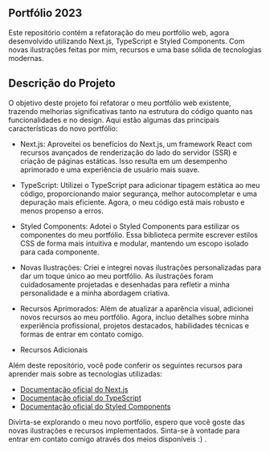 ## Portfólio 2023
Este repositório contém a refatoração do meu portfólio web, agora desenvolvido utilizando Next.js, TypeScript e Styled Components. Com novas ilustrações feitas por mim, recursos e uma base sólida de tecnologias modernas.

## Descrição do Projeto
O objetivo deste projeto foi refatorar o meu portfólio web existente, trazendo melhorias significativas tanto na estrutura do código quanto nas funcionalidades e no design. Aqui estão algumas das principais características do novo portfólio:

- Next.js: Aproveitei os benefícios do Next.js, um framework React com recursos avançados de renderização do lado do servidor (SSR) e criação de páginas estáticas. Isso resulta em um desempenho aprimorado e uma experiência de usuário mais suave.

- TypeScript: Utilizei o TypeScript para adicionar tipagem estática ao meu código, proporcionando maior segurança, melhor autocompletar e uma depuração mais eficiente. Agora, o meu código está mais robusto e menos propenso a erros.

- Styled Components: Adotei o Styled Components para estilizar os componentes do meu portfólio. Essa biblioteca permite escrever estilos CSS de forma mais intuitiva e modular, mantendo um escopo isolado para cada componente.

- Novas Ilustrações: Criei e integrei novas ilustrações personalizadas para dar um toque único ao meu portfólio. As ilustrações foram cuidadosamente projetadas e desenhadas para refletir a minha personalidade e a minha abordagem criativa.

- Recursos Aprimorados: Além de atualizar a aparência visual, adicionei novos recursos ao meu portfólio. Agora, incluo detalhes sobre minha experiência profissional, projetos destacados, habilidades técnicas e formas de entrar em contato comigo.

- Recursos Adicionais

Além deste repositório, você pode conferir os seguintes recursos para aprender mais sobre as tecnologias utilizadas:

- [Documentação oficial do Next.js](https://nextjs.org/docs)
- [Documentação oficial do TypeScript](https://www.typescriptlang.org/docs)
- [Documentação oficial do Styled Components](https://styled-components.com/docs)

Divirta-se explorando o meu novo portfólio, espero que você goste das novas ilustrações e recursos implementados. Sinta-se à vontade para entrar em contato comigo através dos meios disponíveis :) .
